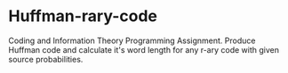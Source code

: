 # Huffman-rary-code
Coding and Information Theory Programming Assignment. Produce Huffman code and calculate it's word length for any r-ary code with given source probabilities. 
